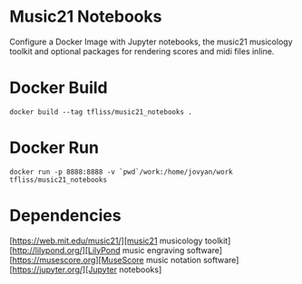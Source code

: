 Music21 Notebooks
=================

Configure a Docker Image with Jupyter notebooks,
the music21 musicology toolkit and optional packages for
rendering scores and midi files inline. 

Docker Build
============

```
docker build --tag tfliss/music21_notebooks .
```

Docker Run
==========

```
docker run -p 8888:8888 -v `pwd`/work:/home/jovyan/work tfliss/music21_notebooks
```

Dependencies
============

[https://web.mit.edu/music21/][music21 musicology toolkit]
[http://lilypond.org/][LilyPond music engraving software]
[https://musescore.org][MuseScore music notation software]
[https://jupyter.org/][Jupyter notebooks]

